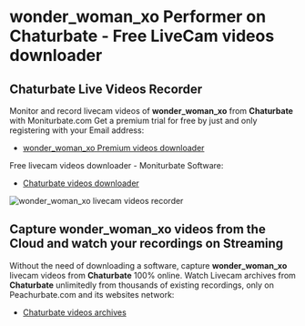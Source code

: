 # wonder_woman_xo Performer on Chaturbate - Free LiveCam videos downloader

## Chaturbate Live Videos Recorder

Monitor and record livecam videos of **wonder_woman_xo** from **Chaturbate** with Moniturbate.com
Get a premium trial for free by just and only registering with your Email address:
* [wonder_woman_xo Premium videos downloader](https://moniturbate.com/request-demo-licence-key.html)

Free livecam videos downloader - Moniturbate Software:
* [Chaturbate videos downloader](https://moniturbate.com/moniturbate-download-software.html)

![wonder_woman_xo livecam videos recorder](https://peachurnet.com/templates/moniturbate-software.png)


## Capture wonder_woman_xo videos from the Cloud and watch your recordings on Streaming

Without the need of downloading a software, capture **wonder_woman_xo** livecam videos from **Chaturbate** 100% online.
Watch Livecam archives from **Chaturbate** unlimitedly from thousands of existing recordings, only on Peachurbate.com and its websites network:
* [Chaturbate videos archives](https://peachurnet.com/)